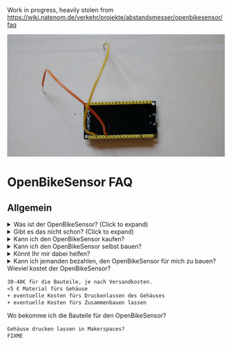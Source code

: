 Work in progress, heavily stolen from https://wiki.natenom.de/verkehr/projekte/abstandsmesser/openbikesensor/faq

![Logo](./images/image1.jpg) 

# OpenBikeSensor FAQ

## Allgemein
<details>
  <summary>Was ist der OpenBikeSensor? (Click to expand)</summary>
  Der OpenBikeSensor (ehemals RadmesserS) wird am Fahrrad befestigt und misst verschiedene Daten, wie z. B. den Abstand beim Überholtwerden, und speichert diese. Sowohl die Hardwarespezifikation als auch die verwendete Software sind frei verfügbar. Jeder Interessierte kann somit den OpenBikeSensor selbst bauen und nutzen.
</details>
<details>
    <summary>Gibt es das nicht schon? (Click to expand)</summary>
    Es gibt mehrere solcher Projekte; z. B. „Radmesser vom Tagesspiegel“, „Abstand messen“ aus Köln, FIXME, FIXME.
</details>
<details>
    <summary>Kann ich den OpenBikeSensor kaufen?</summary>
    Nein; ein Vertrieb ist nicht geplant. Du musst dir den OpenBikeSensor entweder selbst bauen oder jemanden dafür bezahlen, dass er ihn für dich baut.
</details>
<details>
<summary>Kann ich den OpenBikeSensor selbst bauen?</summary>
Ja, wenn du die notwendigen technischen Fertigkeiten hast. Die Bauanleitung gibt es hier als PDF-Datei.
</details>
<details>
<summary>Könnt Ihr mir dabei helfen?</summary>
Wir bekommen viele Anfragen, mit der Bitte, beim Bau des OpenBikeSensors zu unterstützen. Aktuell arbeiten nur wenige Menschen an dem Projekt OpenBikeSensor mit, ehrenamtlich und in ihrer Freizeit. Bitte habt Verständnis dafür, dass wir nur ausnahmsweise, wenn überhaupt, auf solche Anfragen eingehen können.
</details>
<details>
<summary>Kann ich jemanden bezahlen, den OpenBikeSensor für mich zu bauen?</summary>
Ja; FIXME wer, vermittlung an Menschen, die das können?
</details>
Wieviel kostet der OpenBikeSensor?

    30-40€ für die Bauteile, je nach Versandkosten.
    <5 € Material fürs Gehäuse
    + eventuelle Kosten fürs Druckenlassen des Gehäuses
    + eventuelle Kosten fürs Zusammenbauen lassen

Wo bekomme ich die Bauteile für den OpenBikeSensor?

    Gehäuse drucken lassen in Makerspaces?
    FIXME



